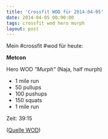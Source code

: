 ```yaml
---
title: 'Crossfit WOD für 2014-04-05'
date: 2014-04-05 00:00:00 
tags: crossfit wod hero murph
layout: post
---
```

Mein #crossfit #wod für heute:

**Metcon**

Hero WOD *"Murph"* (Naja, half murph)

* 1 mile run
* 50 pullups
* 100 pushups
* 150 squats
* 1 mile run

Zeit: 39:15

([Quelle WOD][0])

[0]:http://www.crossfithh.de/1/post/2014/04/workout-saturday11.html

